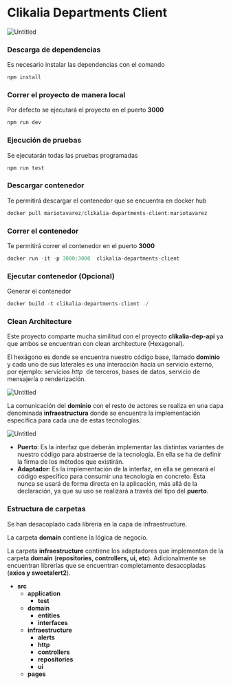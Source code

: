 # Clikalia Departments Client

![Untitled](https://s3-us-west-2.amazonaws.com/secure.notion-static.com/a263b229-a8a0-4c31-8492-4a240aaa323b/Untitled.png)

### Descarga de dependencias

Es necesario instalar las dependencias con el comando

```jsx
npm install
```

### Correr el proyecto de manera local

Por defecto se ejecutará el proyecto en el puerto **3000**

```jsx
npm run dev
```

### Ejecución de pruebas

Se ejecutarán todas las pruebas programadas

```jsx
npm run test
```

### Descargar contenedor

Te permitirá descargar el contenedor que se encuentra en docker hub

```jsx
docker pull mariotavarez/clikalia-departments-client:mariotavarez
```

### Correr el contenedor

Te permitirá correr el contenedor en el puerto **3000**

```jsx
docker run -it -p 3000:3000  clikalia-departments-client
```

### Ejecutar contenedor (Opcional)

Generar el contenedor

```jsx
docker build -t clikalia-departments-client ./
```

### Clean Architecture

Este proyecto comparte mucha similitud con el proyecto **clikalia-dep-api** ya que ambos se encuentran con clean architecture (Hexagonal).

El hexágono es donde se encuentra nuestro código base, llamado **dominio** y cada uno de sus laterales es una interacción hacia un servicio externo, por ejemplo: servicios *http*
 de terceros, bases de datos, servicio de mensajería o renderización.

![Untitled](https://s3-us-west-2.amazonaws.com/secure.notion-static.com/6c89fe0b-81a1-4a86-a67e-0ce67e870299/Untitled.png)

La comunicación del **dominio** con el resto de actores se realiza en una capa denominada **infraestructura** donde se encuentra la implementación específica para cada una de estas tecnologías.

![Untitled](https://s3-us-west-2.amazonaws.com/secure.notion-static.com/182954ee-5c68-4c63-955a-92a96e2eb0a4/Untitled.png)

-  **Puerto**: Es la interfaz que deberán implementar las distintas variantes de nuestro código para abstraerse de la tecnología. En ella se ha de definir la firma de los métodos que existirán.
-  **Adaptador**: Es la implementación de la interfaz, en ella se generará el código específico para consumir una tecnología en concreto. Esta nunca se usará de forma directa en la aplicación, más allá de la declaración, ya que su uso se realizará a través del tipo del **puerto**.

### Estructura de carpetas

Se han desacoplado cada librería en la capa de infraestructure.

La carpeta **domain** contiene la lógica de negocio.

La carpeta **infraestructure** contiene los adaptadores que implementan de la carpeta **domain** (**repositories, controllers, ui, etc**). Adicionalmente se encuentran librerías que se encuentran completamente desacopladas (**axios y sweetalert2**).

-  **src**
   -  **application**
      -  **test**
   -  **domain**
      -  **entities**
      -  **interfaces**
   -  **infraestructure**
      -  **alerts**
      -  **http**
      -  **controllers**
      -  **repositories**
      -  **ui**
   -  **pages**
